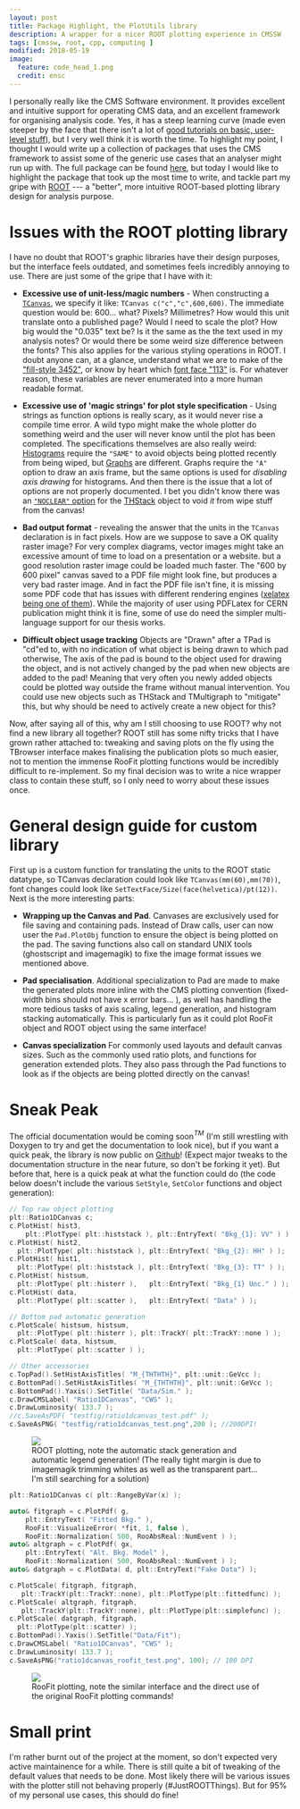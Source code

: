 ```yaml
---
layout: post
title: Package Highlight, the PlotUtils library
description: A wrapper for a nicer ROOT plotting experience in CMSSW
tags: [cmssw, root, cpp, computing ]
modified: 2018-05-19
image:
  feature: code_head_1.png
  credit: ensc
---
```


I personally really like the CMS Software environment. It provides excellent and
intuitive support for operating CMS data, and an excellent framework for
organising analysis code. Yes, it has a steep learning curve (made even steeper
by the face that there isn't a lot of [good tutorials on basic, user-level
stuff]({site.url}/posts/ItoCMSSWHome/)), but I very well think it is worth the
time. To highlight my point, I thought I would write up a collection of packages
that uses the CMS framework to assist some of the generic use cases that an
analyser might run up with. The full package can be found
[here](https://github.com/yimuchen/UserUtils), but today I would like to
highlight the package that took up the most time to write, and tackle part my
gripe with [ROOT](https://root.cern.ch/) --- a "better", more intuitive
ROOT-based plotting library design for analysis purpose.

# Issues with the ROOT plotting library

I have no doubt that ROOT's graphic libraries have their design purposes, but
the interface feels outdated, and sometimes feels incredibly annoying to use.
There are just some of the gripe that I have with it:

- **Excessive use of unit-less/magic numbers** - When constructing a
  [`TCanvas`](https://root.cern.ch/doc/master/classTCanvas.html), we specify it
  like: `TCanvas c("c","c",600,600)`. The immediate question would be: 600...
  what? Pixels? Millimetres? How would this unit translate onto a published
  page? Would I need to scale the plot? How big would the "0.035" text be? Is it
  the same as the the text used in my analysis notes? Or would there be some
  weird size difference between the fonts? This also applies for the various
  styling operations in ROOT. I doubt anyone can, at a glance, understand what
  we are to make of the ["fill-style
  3452"](https://root.cern.ch/doc/master/classTAttFill.html), or know by heart
  which [font face "113"](https://root.cern.ch/doc/master/classTAttText.html)
  is. For whatever reason, these variables are never enumerated into a more
  human readable format.

- **Excessive use of 'magic strings' for plot style specification** - Using
  strings as function options is really scary, as it would never rise a compile
  time error. A wild typo might make the whole plotter do something weird and
  the user will never know until the plot has been completed. The specifications
  themselves are also really weird:
  [Histograms](https://root.cern.ch/doc/master/classTHistPainter.html) require
  the `"SAME"` to avoid objects being plotted recently from being wiped, but
  [Graphs](https://root.cern.ch/doc/master/classTGraphPainter.html) are
  different. Graphs require the `"A"` option to draw an axis frame, but the same
  options is used for _disabling axis drawing_ for histograms. And then there is
  the issue that a lot of options are not properly documented. I bet you didn't
  know there was an [`"NOCLEAR"`
  option]("https://root.cern.ch/doc/master/classTHStack.html#a6294f58bebce2f1ce5d6dced8e22bc1e")
  for the [THStack](https://root.cern.ch/doc/master/classTHStack.html) object to
  void _it_ from wipe stuff from the canvas!

- **Bad output format** - revealing the answer that the units in the `TCanvas`
  declaration is in fact pixels. How are we suppose to save a OK quality raster
  image? For very complex diagrams, vector images might take an excessive amount
  of time to load on a presentation or a website. but a good resolution raster
  image could be loaded much faster. The "600 by 600 pixel" canvas saved to a
  PDF file might look fine, but produces a very bad raster image. And in fact
  the PDF file isn't fine, it is missing some PDF code that has issues with
  different rendering engines ([xelatex being one of
  them](http://tex.stackexchange.com/questions/66522/xelatex-rotating-my-figures-in-beamer)).
  While the majority of user using PDFLatex for CERN publication might think it
  is fine, some of use do need the simpler multi-language support for our thesis
  works.

- **Difficult object usage tracking** Objects are "Drawn" after a TPad is "cd"ed
  to, with no indication of what object is being drawn to which pad otherwise,
  The axis of the pad is bound to the object used for drawing the object, and is
  not actively changed by the pad when new objects are added to the pad! Meaning
  that very often you newly added objects could be plotted way outside the frame
  without manual intervention. You could use new objects such as THStack and
  TMultigraph to "mitigate" this, but why should be need to actively create a
  new object for this?

Now, after saying all of this, why am I still choosing to use ROOT? why not find
a new library all together? ROOT still has some nifty tricks that I have grown
rather attached to: tweaking and saving plots on the fly using the TBrowser
interface makes finalising the publication plots so much easier, not to mention
the immense RooFit plotting functions would be incredibly difficult to
re-implement. So my final decision was to write a nice wrapper class to contain
these stuff, so I only need to worry about these issues once.

# General design guide for custom library

First up is a custom function for translating the units to the ROOT static
datatype, so TCanvas declaration could look like `TCanvas(mm(60),mm(70))`, font
changes could look like `SetTextFace/Size(face(helvetica)/pt(12))`. Next is the
more interesting parts:

- **Wrapping up the Canvas and Pad**. Canvases are exclusively used for file
  saving and containing pads. Instead of Draw calls, user can now user the
  `Pad.PlotObj` function to ensure the object is being plotted on the pad. The
  saving functions also call on standard UNIX tools (ghostscript and imagemagik)
  to fixe the image format issues we mentioned above.

- **Pad specialisation**. Additional specialization to Pad are made to make the
  generated plots more inline with the CMS plotting convention (fixed-width bins
  should not have x error bars... ), as well has handling the more tedious tasks
  of axis scaling, legend generation, and histogram stacking automatically. This
  is particularly fun as it could plot RooFit object and ROOT object using the
  same interface!

- **Canvas specialization** For commonly used layouts and default canvas sizes.
  Such as the commonly used ratio plots, and functions for generation extended
  plots. They also pass through the Pad functions to look as if the objects are
  being plotted directly on the canvas!

# Sneak Peak

The official documentation would be coming soon$^{TM}$ (I'm still wrestling with
Doxygen to try and get the documentation to look nice), but if you want a quick
peak, the library is now public on
[Github](https://github.com/yimuchen/UserUtils/tree/master/PlotUtils)! (Expect
major tweaks to the documentation structure in the near future, so don't be
forking it yet). But before that, here is a quick peak at what the function
could do (the code below doesn't include the various `SetStyle`, `SetColor`
functions and object generation):

```cpp
// Top raw object plotting
plt::Ratio1DCanvas c;
c.PlotHist( hist3,
    plt::PlotType( plt::histstack ), plt::EntryText( "Bkg_{1}: VV" ) );
c.PlotHist( hist2,
  plt::PlotType( plt::histstack ), plt::EntryText( "Bkg_{2}: HH" ) );
c.PlotHist( hist1,
  plt::PlotType( plt::histstack ), plt::EntryText( "Bkg_{3}: TT" ) );
c.PlotHist( histsum,
  plt::PlotType( plt::histerr ),   plt::EntryText( "Bkg_{1} Unc." ) );
c.PlotHist( data,
  plt::PlotType( plt::scatter ),   plt::EntryText( "Data" ) );

// Bottom pad automatic generation
c.PlotScale( histsum, histsum,
  plt::PlotType( plt::histerr ), plt::TrackY( plt::TrackY::none ) );
c.PlotScale( data, histsum,
  plt::PlotType( plt::scatter ) );

// Other accessories
c.TopPad().SetHistAxisTitles( "M_{THTHTH}", plt::unit::GeVcc );
c.BottomPad().SetHistAxisTitles( "M_{THTHTH}", plt::unit::GeVcc );
c.BottomPad().Yaxis().SetTitle( "Data/Sim." );
c.DrawCMSLabel( "Ratio1DCanvas", "CWS" );
c.DrawLuminosity( 133.7 );
//c.SaveAsPDF( "testfig/ratio1dcanvas_test.pdf" );
c.SaveAsPNG( "testfig/ratio1dcanvas_test.png",200 ); //200DPI!
```

<figure>
  <img src="{{site.url}}/images/genimage/2018-05-19-PlotUtils/ratio1dcanvas_test.png"/>
   <figcaption>ROOT plotting, note the automatic stack generation and automatic legend generation! (The really tight margin is due to imagemagik trimming whites as well as the transparent part... I'm still searching for a solution)</figcaption>
</figure>

```cpp
plt::Ratio1DCanvas c( plt::RangeByVar(x) );

auto& fitgraph = c.PlotPdf( g,
    plt::EntryText( "Fitted Bkg." ),
    RooFit::VisualizeError( *fit, 1, false ),
    RooFit::Normalization( 500, RooAbsReal::NumEvent ) );
auto& altgraph = c.PlotPdf( gx,
    plt::EntryText( "Alt. Bkg. Model" ),
    RooFit::Normalization( 500, RooAbsReal::NumEvent ) );
auto& datgraph = c.PlotData( d, plt::EntryText("Fake Data") );

c.PlotScale( fitgraph, fitgraph,
   plt::TrackY(plt::TrackY::none), plt::PlotType(plt::fittedfunc) );
c.PlotScale( altgraph, fitgraph,
   plt::TrackY(plt::TrackY::none), plt::PlotType(plt::simplefunc) );
c.PlotScale( datgraph, fitgraph,
  plt::PlotType(plt::scatter) );
c.BottomPad().Yaxis().SetTitle("Data/Fit");
c.DrawCMSLabel( "Ratio1DCanvas", "CWS" );
c.DrawLuminosity( 133.7 );
c.SaveAsPNG("ratio1dcanvas_roofit_test.png", 100); // 100 DPI
```

<figure>
  <img src="{{site.url}}/images/genimage/2018-05-19-PlotUtils/ratio1dcanvas_roofit_test.png"/>
   <figcaption>RooFit plotting, note the similar interface and the direct use of the original RooFit plotting commands!</figcaption>
</figure>

# Small print

I'm rather burnt out of the project at the moment, so don't expected very active
maintainence for a while. There is still quite a bit of tweaking of the default
values that needs to be done. Most likely there will be various issues with the
plotter still not behaving properly (#JustROOTThings). But for 95% of my
personal use cases, this should do fine!
